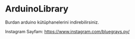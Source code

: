 # ArduinoLibrary

Burdan arduino kütüphanelerini indirebilirsiniz.

Instagram Sayfam: https://www.instagram.com/bluegrays.py/
